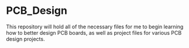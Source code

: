 # PCB_Design

This repository will hold all of the necessary files for me to begin learning how to better design PCB boards, as well as project files for various PCB design projects.
